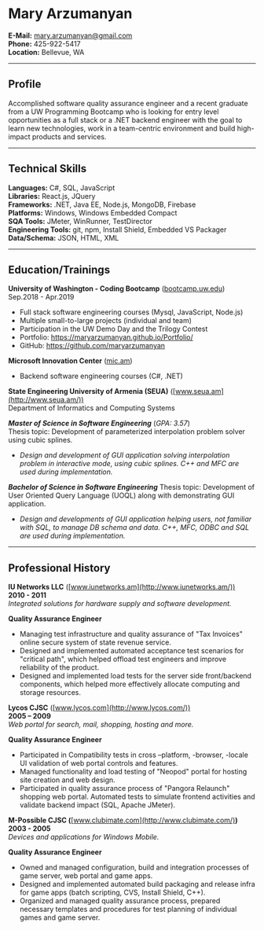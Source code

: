 # **Mary Arzumanyan**
**E-Mail:** mary.arzumanyan@gmail.com  
**Phone:** 425-922-5417  
**Location:** Bellevue, WA

---
## **Profile**

Accomplished software quality assurance engineer and a recent graduate from a UW Programming Bootcamp who is looking for entry level opportunities as a full stack or a .NET backend engineer with the goal to learn new technologies, work in a team-centric environment and build high-impact products and services.

---
## **Technical Skills**

**Languages:** C#, SQL, JavaScript  
**Libraries:** React.js, JQuery  
**Frameworks:** .NET, Java EE, Node.js, MongoDB, Firebase  
**Platforms:** Windows, Windows Embedded Compact  
**SQA Tools:** JMeter, WinRunner, TestDirector  
**Engineering Tools:** git, npm, Install Shield, Embedded VS Packager  
**Data/Schema:** JSON, HTML, XML  

---
## **Education/Trainings**

**University of Washington - Coding Bootcamp** ([bootcamp.uw.edu](https://bootcamp.uw.edu/))  
Sep.2018 - Apr.2019
- Full stack software engineering courses (Mysql, JavaScript, Node.js)
- Multiple small-to-large projects (individual and team)
- Participation in the UW Demo Day and the Trilogy Contest
- Portfolio: https://maryarzumanyan.github.io/Portfolio/
- GitHub: https://github.com/maryarzumanyan

**Microsoft Innovation Center** ([mic.am](https://mic.am/))  
- Backend software engineering courses (C#, .NET)

**State Engineering University of Armenia (SEUA)** ([www.seua.am](http://www.seua.am/))  
Department of Informatics and Computing Systems

***Master of Science in Software Engineering*** (_GPA: 3.57_)  
Thesis topic: Development of parameterized interpolation problem solver using cubic splines.
- _Design and development of GUI application solving interpolation problem in interactive mode, using cubic splines. C++ and MFC are used during implementation._

***Bachelor of Science in Software Engineering***
Thesis topic: Development of User Oriented Query Language (UOQL) along with demonstrating GUI application.
- _Design and developments of GUI application helping users, not familiar with SQL, to manage DB schema and data. C++, MFC, ODBC and SQL are used during implementation._

---
## **Professional History**

**IU Networks LLC** ([www.iunetworks.am](http://www.iunetworks.am/))  
**2010 - 2011**  
_Integrated solutions for hardware supply and software development._

**Quality Assurance Engineer**

-  Managing test infrastructure and quality assurance of &quot;Tax Invoices&quot; online secure system of state revenue service.
-  Designed and implemented automated acceptance test scenarios for &quot;critical path&quot;, which helped offload test engineers and improve reliability of the product.
-  Designed and implemented load tests for the server side front/backend components, which helped more effectively allocate computing and storage resources.

**Lycos CJSC** ([www.lycos.com](http://www.lycos.com/))  
**2005 – 2009**  
_Web portal for search, mail, shopping, hosting and more._

**Quality Assurance Engineer**

- Participated in Compatibility tests in cross –platform, -browser, -locale UI validation of web portal controls and features.
- Managed functionality and load testing of &quot;Neopod&quot; portal for hosting site creation and web design.
- Participated in quality assurance process of &quot;Pangora Relaunch&quot; shopping web portal. Automated tests to simulate frontend activities and validate backend impact (SQL, Apache JMeter).

**M-Possible CJSC (**[www.clubimate.com](http://www.clubimate.com/)**)**  
**2003 - 2005**  
_Devices and applications for Windows Mobile._

**Quality Assurance Engineer**

-  Owned and managed configuration, build and integration processes of game server, web portal and game apps.
-  Designed and implemented automated build packaging and release infra for game apps (batch scripting, CVS, Install Shield, C++).
-  Organized and managed quality assurance process, prepared necessary templates and procedures for test planning of individual games and game server.
